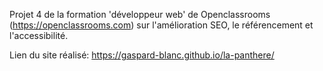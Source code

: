 

Projet 4 de la formation 'développeur web' de Openclassrooms (https://openclassrooms.com) sur l'amélioration SEO, le référencement et l'accessibilité.

Lien du site réalisé: https://gaspard-blanc.github.io/la-panthere/


